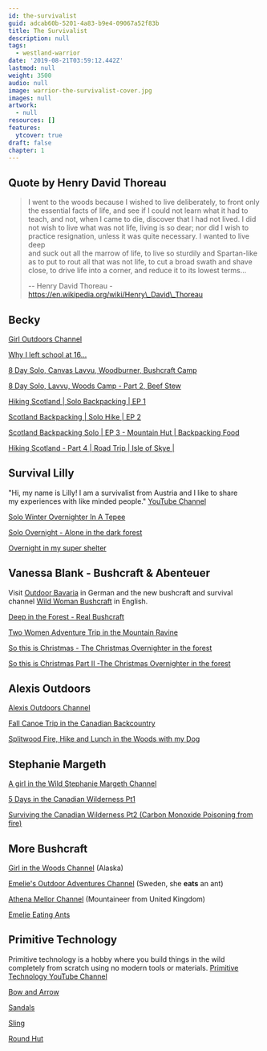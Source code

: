 ```yaml
---
id: the-survivalist
guid: adcab60b-5201-4a83-b9e4-09067a52f83b
title: The Survivalist
description: null
tags:
  - westland-warrior
date: '2019-08-21T03:59:12.442Z'
lastmod: null
weight: 3500
audio: null
image: warrior-the-survivalist-cover.jpg
images: null
artwork:
  - null
resources: []
features:
  ytcover: true
draft: false
chapter: 1
---
```


## Quote by Henry David Thoreau

> I went to the woods because I wished to live deliberately, to front only\
> the essential facts of life, and see if I could not learn what it had to\
> teach, and not, when I came to die, discover that I had not lived. I did\
> not wish to live what was not life, living is so dear; nor did I wish to\
> practice resignation, unless it was quite necessary. I wanted to live deep\
> and suck out all the marrow of life, to live so sturdily and Spartan-like\
> as to put to rout all that was not life, to cut a broad swath and shave\
> close, to drive life into a corner, and reduce it to its lowest terms...
>
> \-- Henry David Thoreau - https://en.wikipedia.org/wiki/Henry\_David\_Thoreau

## Becky

[Girl Outdoors Channel](https://www.youtube.com/channel/UCJUsryI3i0T9KNTQxRJHuRg)

[Why I left school at 16...](https://www.youtube.com/watch?v=VBTC1j5-Quo "Play Video")

[8 Day Solo, Canvas Lavvu, Woodburner, Bushcraft Camp](https://www.youtube.com/watch?v=KJ2fCBvrzIg "Play Video")

[8 Day Solo, Lavvu, Woods Camp - Part 2, Beef Stew](https://www.youtube.com/watch?v=2LTT2ChOh-k "Play Video")

[Hiking Scotland | Solo Backpacking | EP 1](https://www.youtube.com/watch?v=0D1aA7QJVJ0 "Play Video")

[Scotland Backpacking | Solo Hike | EP 2](https://www.youtube.com/watch?v=-Myg8OpSUxI "Play Video")

[Scotland Backpacking Solo | EP 3 - Mountain Hut | Backpacking Food](https://www.youtube.com/watch?v=Yh7Px8ylmDI "Play Video")

[Hiking Scotland - Part 4 | Road Trip | Isle of Skye |](https://www.youtube.com/watch?v=s8-IPd-AtLU "Play Video")

## Survival Lilly

"Hi, my name is Lilly! I am a survivalist from Austria and I like to share\
my experiences with like minded people." [YouTube Channel](https://www.youtube.com/channel/UCS4LBgyn1WLSojiQI4aPjtg)

[Solo Winter Overnighter In A Tepee](https://www.youtube.com/watch?v=tSaknrYflQk "Play Video")

[Solo Overnight - Alone in the dark forest](https://www.youtube.com/watch?v=ET0yaa8PB_o "Play Video")

[Overnight in my super shelter](https://www.youtube.com/watch?v=b40AGXWSX8Y "Play Video")

## Vanessa Blank - Bushcraft & Abenteuer

Visit [Outdoor Bavaria](https://www.youtube.com/channel/UCuQV_7hln2oL_nhfEShubZQ) in German and the new bushcraft and survival\
channel [Wild Woman Bushcraft](https://www.youtube.com/channel/UCuQV_7hln2oL_nhfEShubZQ) in English.

[Deep in the Forest - Real Bushcraft](https://www.youtube.com/watch?v=3rzkXQmX36E "Play Video")

[Two Women Adventure Trip in the Mountain Ravine](https://www.youtube.com/watch?v=zjowi34UBe0 "Play Video")

[So this is Christmas - The Christmas Overnighter in the forest](https://www.youtube.com/watch?v=VR4mlI834_Q "Play Video")

[So this is Christmas Part II -The Christmas Overnighter in the forest](https://www.youtube.com/watch?v=ZLmLe1CClPk "Play Video")

## Alexis Outdoors

[Alexis Outdoors Channel](https://www.youtube.com/channel/UCQpWb6qSqhbtodndLhdhYkQ)

[Fall Canoe Trip in the Canadian Backcountry](https://www.youtube.com/watch?v=vyCICXGvkW4 "Play Video")

[Splitwood Fire, Hike and Lunch in the Woods with my Dog](https://www.youtube.com/watch?v=IRydquzUHR0 "Play Video")

## Stephanie Margeth

[A girl in the Wild Stephanie Margeth Channel](https://www.youtube.com/channel/UCH7TKPRHvp13swjx7WK9JIw)

[5 Days in the Canadian Wilderness Pt1](https://www.youtube.com/watch?v=1sNfuuTS6q8 "Play Video")

[Surviving the Canadian Wilderness Pt2 (Carbon Monoxide Poisoning from fire)](https://www.youtube.com/watch?v=QmTR9XmteyA "Play Video")

## More Bushcraft

[Girl in the Woods Channel](https://www.youtube.com/user/alaskagirlinthewoods) (Alaska)

[Emelie's Outdoor Adventures Channel](https://www.youtube.com/channel/UCotHWNgPBgUPsbK-XYLZ-fw) (Sweden, she **eats** an ant)

[Athena Mellor Channel](https://www.youtube.com/user/athenajane1) (Mountaineer from United Kingdom)

[Emelie Eating Ants](https://www.youtube.com/watch?v=B9cVgScVlkk "Play Video")

## Primitive Technology

Primitive technology is a hobby where you build things in the wild\
completely from scratch using no modern tools or materials. [Primitive\
Technology YouTube Channel](https://www.youtube.com/channel/UCAL3JXZSzSm8AlZyD3nQdBA)

[Bow and Arrow](https://www.youtube.com/watch?v=SLoukoBs8TE "Play Video")

[Sandals](https://www.youtube.com/watch?v=i-WYT2UotIc "Play Video")

[Sling](https://www.youtube.com/watch?v=RzDMCVdPwnE "Play Video")

[Round Hut](https://www.youtube.com/watch?v=vAuO3bHxSpc "Play Video")

